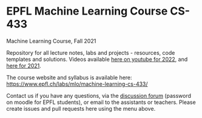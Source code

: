 # EPFL Machine Learning Course CS-433
Machine Learning Course, Fall 2021

Repository for all lecture notes, labs and projects - resources, code templates and solutions. Videos available [here on youtube for 2022](https://www.youtube.com/playlist?list=PL4O4bXkI-fAd4nB7YYR5F8WitmPxjPeAa), and [here for 2021](https://www.youtube.com/playlist?list=PL4O4bXkI-fAcBxnceaGFoVutetFyhSx6r).

The course website and syllabus is available here: https://www.epfl.ch/labs/mlo/machine-learning-cs-433/

Contact us if you have any questions, via the [discussion forum](https://www.oknoname.com/EPFL/CS433-Fall2022/) (password on moodle for EPFL students), or email to the assistants or teachers. Please create issues and pull requests here using the menu above.
